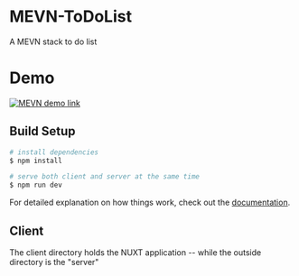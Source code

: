 # MEVN-ToDoList
A MEVN stack to do list


# Demo
[![MEVN demo link](https://tinyimg.io/i/SwLXQmX.jpg)](https://www.youtube.com/watch?v=NOMafMqZJqo)

## Build Setup

```bash
# install dependencies
$ npm install

# serve both client and server at the same time
$ npm run dev

```

For detailed explanation on how things work, check out the [documentation](https://nuxtjs.org).

## Client

The client directory holds the NUXT application -- while the outside directory is the "server"
